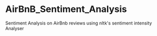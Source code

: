 # AirBnB_Sentiment_Analysis
Sentiment Analysis on AirBnb reviews using nltk's sentiment intensity Analyser
